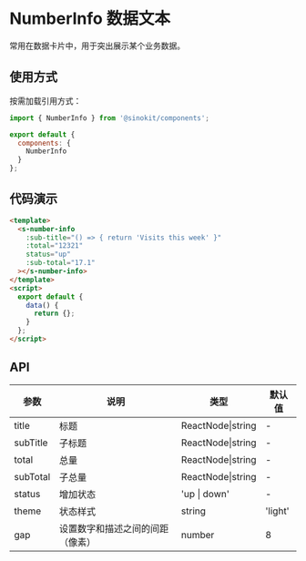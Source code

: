 # NumberInfo 数据文本

常用在数据卡片中，用于突出展示某个业务数据。

## 使用方式

按需加载引用方式：

```javascript
import { NumberInfo } from '@sinokit/components';

export default {
  components: {
    NumberInfo
  }
};
```

## 代码演示

```html
<template>
  <s-number-info
    :sub-title="() => { return 'Visits this week' }"
    :total="12321"
    status="up"
    :sub-total="17.1"
  ></s-number-info>
</template>
<script>
  export default {
    data() {
      return {};
    }
  };
</script>
```

## API

| 参数     | 说明                             | 类型              | 默认值  |
| -------- | -------------------------------- | ----------------- | ------- |
| title    | 标题                             | ReactNode\|string | -       |
| subTitle | 子标题                           | ReactNode\|string | -       |
| total    | 总量                             | ReactNode\|string | -       |
| subTotal | 子总量                           | ReactNode\|string | -       |
| status   | 增加状态                         | 'up \| down'      | -       |
| theme    | 状态样式                         | string            | 'light' |
| gap      | 设置数字和描述之间的间距（像素） | number            | 8       |
